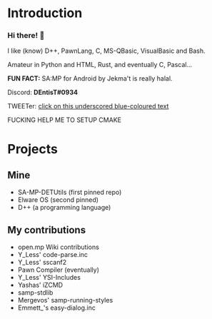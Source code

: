 # Introduction 
### Hi there! 👋

I like (know) D++, PawnLang, C, MS-QBasic, VisualBasic and Bash.

Amateur in Python and HTML, Rust, and eventually C, Pascal...

**FUN FACT:** SA:MP for Android by Jekma't is really halal.

Discord: **DEntisT#0934**

TWEETer: [click on this underscored blue-coloured text](https://twitter.com/stuborn_dentist)

FUCKING HELP ME TO SETUP CMAKE

# Projects
## Mine
- SA-MP-DETUtils (first pinned repo)
- Elware OS (second pinned)
- D++ (a programming language)
## My contributions
- open.mp Wiki contributions
- Y_Less' code-parse.inc
- Y_Less' sscanf2
- Pawn Compiler (eventually)
- Y_Less' YSI-Includes
- Yashas' iZCMD
- samp-stdlib
- Mergevos' samp-running-styles
- Emmett_'s easy-dialog.inc
